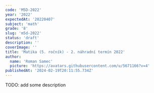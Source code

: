 ```yaml
---
code: 'M5D-2022'
year: '2022'
expectedAt: '20220407'
subject: 'math'
grade: '8'
slug: 'm5d-2022'
status: 'draft'
description: ''
coverImage: ''
title: 'Matika (5. ročník) - 2. náhradní termín 2022'
author:
  name: 'Roman Samec'
  picture: 'https://avatars.githubusercontent.com/u/5671166?v=4'
publishedAt: '2024-02-19T20:11:55.734Z'
---
```


TODO: add some description